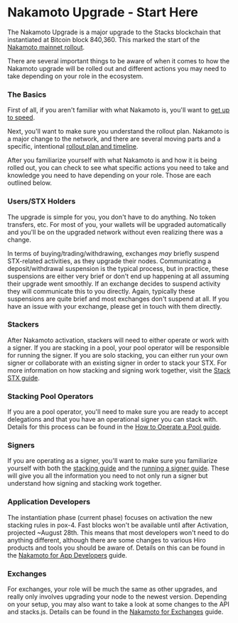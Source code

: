 # Nakamoto Upgrade - Start Here

The Nakamoto Upgrade is a major upgrade to the Stacks blockchain that instantiated at Bitcoin block 840,360. This marked the start of the [Nakamoto mainnet rollout](nakamoto-rollout-plan/).

There are several important things to be aware of when it comes to how the Nakamoto upgrade will be rolled out and different actions you may need to take depending on your role in the ecosystem.

### The Basics

First of all, if you aren't familiar with what Nakamoto is, you'll want to [get up to speed](what-is-the-nakamoto-release.md).

Next, you'll want to make sure you understand the rollout plan. Nakamoto is a major change to the network, and there are several moving parts and a specific, intentional [rollout plan and timeline](nakamoto-rollout-plan/).

After you familiarize yourself with what Nakamoto is and how it is being rolled out, you can check to see what specific actions you need to take and knowledge you need to have depending on your role. Those are each outlined below.

### Users/STX Holders

The upgrade is simple for you, you don't have to do anything. No token transfers, etc. For most of you, your wallets will be upgraded automatically and you'll be on the upgraded network without even realizing there was a change.&#x20;

In terms of buying/trading/withdrawing, exchanges _may_ briefly suspend STX-related activities, as they upgrade their nodes. Communicating a deposit/withdrawal suspension is the typical process, but in practice, these suspensions are either very brief or don't end up happening at all assuming their upgrade went smoothly. If an exchange decides to suspend activity they will communicate this to you directly. Again, typically these suspensions are quite brief and most exchanges don't suspend at all. If you have an issue with your exchange, please get in touch with them directly.&#x20;

### Stackers

After Nakamoto activation, stackers will need to either operate or work with a signer. If you are stacking in a pool, your pool operator will be responsible for running the signer. If you are solo stacking, you can either run your own signer or collaborate with an existing signer in order to stack your STX. For more information on how stacking and signing work together, visit the [Stack STX guide](../guides-and-tutorials/stack-stx/).

### Stacking Pool Operators

If you are a pool operator, you'll need to make sure you are ready to accept delegations and that you have an operational signer you can stack with. Details for this process can be found in the [How to Operate a Pool guide](../guides-and-tutorials/stack-stx/operate-a-pool.md).

### Signers

If you are operating as a signer, you'll want to make sure you familiarize yourself with both the [stacking guide](../guides-and-tutorials/stack-stx/) and the [running a signer guide](../guides-and-tutorials/running-a-signer/). These will give you all the information you need to not only run a signer but understand how signing and stacking work together.&#x20;

### Application Developers

The instantiation phase (current phase) focuses on activation the new stacking rules in pox-4. Fast blocks won't be available until after Activation, projected \~August 28th. This means that most developers won't need to do anything different, although there are some changes to various Hiro products and tools you should be aware of. Details on this can be found in the [Nakamoto for App Developers](nakamoto-rollout-plan/nakamoto.md) guide.

### Exchanges

For exchanges, your role will be much the same as other upgrades, and really only involves upgrading your node to the newest version. Depending on your setup, you may also want to take a look at some changes to the API and stacks.js. Details can be found in the [Nakamoto for Exchanges](nakamoto-rollout-plan/nakamoto-for-exchanges.md) guide.
